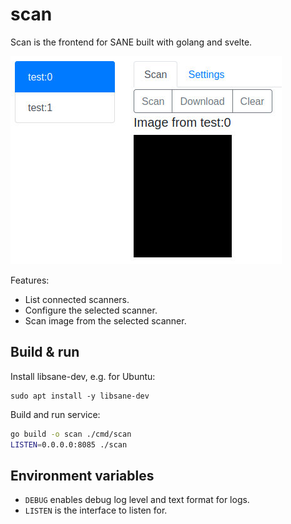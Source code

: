 # scan

Scan is the frontend for SANE built with golang and svelte.

![Scan with SANE test devices](screenshot.jpeg)

Features:

- List connected scanners.
- Configure the selected scanner.
- Scan image from the selected scanner.

## Build & run

Install libsane-dev, e.g. for Ubuntu:

```shell
sudo apt install -y libsane-dev
```

Build and run service:

```bash
go build -o scan ./cmd/scan
LISTEN=0.0.0.0:8085 ./scan
```

## Environment variables

- `DEBUG` enables debug log level and text format for logs.
- `LISTEN` is the interface to listen for.